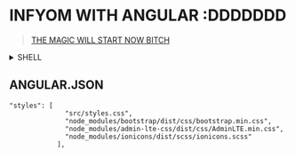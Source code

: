 # INFYOM WITH ANGULAR :DDDDDDD
> [THE MAGIC WILL START NOW BITCH ](https://mledour.github.io/angular-admin-lte/branches/master/#/tabs)

<details>
  <summary>SHELL</summary>
    <p>npm install bootstrap@3 --save</p>
    <p>npm install angular-admin-lte --save</p>
    <p>npm install ionicons@latest --save</p>
</details>  

## ANGULAR.JSON

```
"styles": [
              "src/styles.css",
              "node_modules/bootstrap/dist/css/bootstrap.min.css",
              "node_modules/admin-lte-css/dist/css/AdminLTE.min.css",
              "node_modules/ionicons/dist/scss/ionicons.scss"
            ],
```